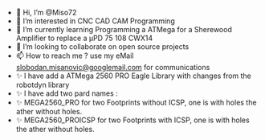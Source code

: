 - 👋 Hi, I’m @Miso72
- 👀 I’m interested in CNC CAD CAM Programming
- 🌱 I’m currently learning Programming a ATMega for a Sherewood Amplifier to replace a µPD 75 108 CWX14
- 💞️ I’m looking to collaborate on open source projects
- 📫 How to reach me ? use my eMail slobodan.misanovic@googlemail.com for communications
- ✨ I have add a ATMega 2560 PRO Eagle Library with changes from the robotdyn library
- ✨ I have add two pard names :
- ✨ MEGA2560_PRO for two Footprints without ICSP, one is with holes the ather without holes.
- ✨ MEGA2560_PROICSP for two Footprints with ICSP, one is with holes the ather without holes.


